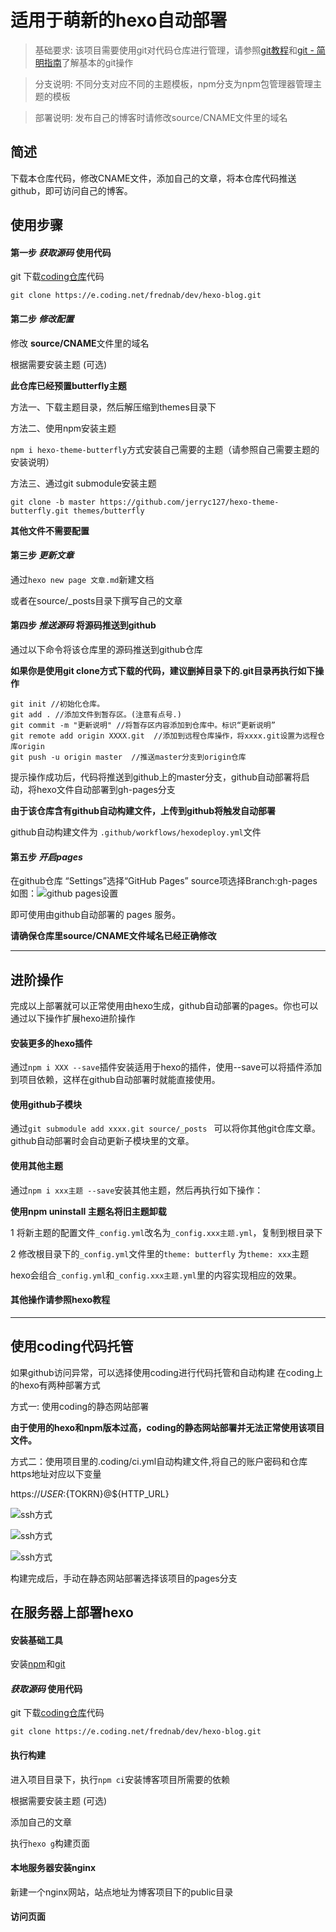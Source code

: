 # 适用于萌新的hexo自动部署

> 基础要求: 该项目需要使用git对代码仓库进行管理，请参照[git教程](http://blog.oribos.cn/web/course/git.html)和[git - 简明指南](https://www.runoob.com/manual/git-guide/)了解基本的git操作

> 分支说明: 不同分支对应不同的主题模板，npm分支为npm包管理器管理主题的模板

> 部署说明: 发布自己的博客时请修改source/CNAME文件里的域名

## 简述
下载本仓库代码，修改CNAME文件，添加自己的文章，将本仓库代码推送github，即可访问自己的博客。

## 使用步骤

#### 第一步 *获取源码* 使用代码 

git 下载[coding仓库](https://frednab.coding.net/public/dev/hexo-blog/git/files)代码

`git clone https://e.coding.net/frednab/dev/hexo-blog.git`


#### 第二步 *修改配置*

修改 **source/CNAME**文件里的域名


根据需要安装主题 (可选)

**此仓库已经预置butterfly主题**

方法一、下载主题目录，然后解压缩到themes目录下

方法二、使用npm安装主题

`npm i hexo-theme-butterfly`方式安装自己需要的主题（请参照自己需要主题的安装说明）


方法三、通过git submodule安装主题

`git clone -b master https://github.com/jerryc127/hexo-theme-butterfly.git themes/butterfly`


**其他文件不需要配置**

#### 第三步 *更新文章*

通过`hexo new page 文章.md`新建文档

或者在source/_posts目录下撰写自己的文章

#### 第四步 *推送源码* 将源码推送到github

通过以下命令将该仓库里的源码推送到github仓库

**如果你是使用git clone方式下载的代码，建议删掉目录下的.git目录再执行如下操作**

```
git init //初始化仓库。
git add . //添加文件到暂存区。(注意有点号.)
git commit -m "更新说明" //将暂存区内容添加到仓库中。标识“更新说明”
git remote add origin XXXX.git  //添加到远程仓库操作，将xxxx.git设置为远程仓库origin
git push -u origin master  //推送master分支到origin仓库

```

提示操作成功后，代码将推送到github上的master分支，github自动部署将启动，将hexo文件自动部署到gh-pages分支

**由于该仓库含有github自动构建文件，上传到github将触发自动部署**

github自动构建文件为 `.github/workflows/hexodeploy.yml`文件

#### 第五步 *开启pages*

在github仓库 “Settings”选择“GitHub Pages” source项选择Branch:gh-pages
如图：![github pages设置](https://base.oribos.city/images/2020/10/20201022095332.png)

即可使用由github自动部署的 pages 服务。

**请确保仓库里source/CNAME文件域名已经正确修改**


---


## 进阶操作

完成以上部署就可以正常使用由hexo生成，github自动部署的pages。你也可以通过以下操作扩展hexo进阶操作

#### 安装更多的hexo插件

通过`npm i XXX --save`插件安装适用于hexo的插件，使用--save可以将插件添加到项目依赖，这样在github自动部署时就能直接使用。

#### 使用github子模块

通过`git submodule add xxxx.git source/_posts ` 可以将你其他git仓库文章。github自动部署时会自动更新子模块里的文章。

#### 使用其他主题

通过`npm i xxx主题 --save`安装其他主题，然后再执行如下操作：

**使用npm uninstall 主题名将旧主题卸载**

1 将新主题的配置文件`_config.yml`改名为`_config.xxx主题.yml`，复制到根目录下

2 修改根目录下的`_config.yml`文件里的`theme: butterfly` 为`theme: xxx`主题

hexo会组合`_config.yml`和`_config.xxx主题.yml`里的内容实现相应的效果。

#### 其他操作请参照hexo教程

---

## 使用coding代码托管

如果github访问异常，可以选择使用coding进行代码托管和自动构建
在coding上的hexo有两种部署方式

方式一: 使用coding的静态网站部署

**由于使用的hexo和npm版本过高，coding的静态网站部署并无法正常使用该项目文件。**

方式二：使用项目里的.coding/ci.yml自动构建文件,将自己的账户密码和仓库https地址对应以下变量

https://${USER}:${TOKRN}@${HTTP_URL}

![ssh方式](https://base.oribos.city/images/2021/04/202104140005.png)


![ssh方式](https://base.oribos.city/images/2021/04/202104140006.png)


![ssh方式](https://base.oribos.city/images/2021/04/202104140007.png)


构建完成后，手动在静态网站部署选择该项目的pages分支

## 在服务器上部署hexo

#### 安装基础工具

安装[npm](https://nodejs.org/en/)和[git](https://git-scm.com/)

#### *获取源码* 使用代码 

git 下载[coding仓库](https://frednab.coding.net/public/dev/hexo-blog/git/files)代码

`git clone https://e.coding.net/frednab/dev/hexo-blog.git`

#### 执行构建

进入项目目录下，执行`npm ci`安装博客项目所需要的依赖

根据需要安装主题 (可选)

添加自己的文章

执行`hexo g`构建页面

#### 本地服务器安装nginx

新建一个nginx网站，站点地址为博客项目下的public目录

#### 访问页面